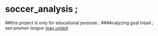 # soccer_analysis ; 
##this project is only for educational purpose ; 
###Analyzing goal tread ;
*see premeir league*
[man united](https://www.youtube.com/watch?v=gKgCSFZALkE&t=408s)
